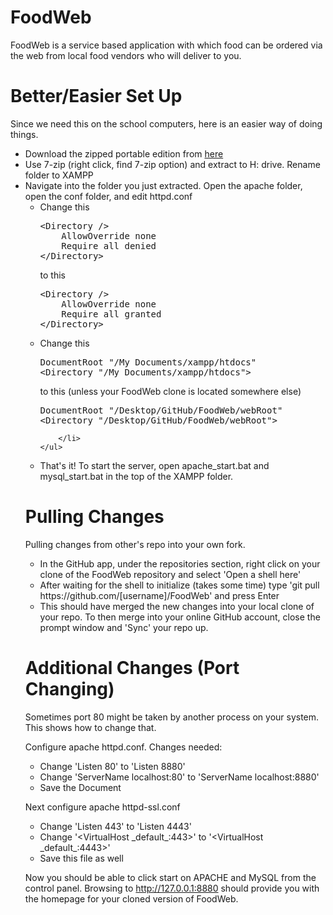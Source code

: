 FoodWeb
=======

FoodWeb is a service based application with which food can be ordered via the web from local food vendors who will deliver to you.

Better/Easier Set Up
=======
Since we need this on the school computers, here is an easier way of doing things.<br />
<ul>
<li>Download the zipped portable edition from <a href="http://softlayer-dal.dl.sourceforge.net/project/xampp/XAMPP%20Windows/1.8.3/xampp-portable-win32-1.8.3-2-VC11.7z">here</a></li>
<li>Use 7-zip (right click, find 7-zip option) and extract to H: drive. Rename folder to XAMPP</li>
<li>
	Navigate into the folder you just extracted. Open the apache folder, open the conf folder, and edit httpd.conf
	<ul>
		<li>Change this 
<pre>
&lt;Directory /&gt;
    AllowOverride none
    Require all denied
&lt;/Directory&gt;
</pre>
to this
<pre>
&lt;Directory /&gt;
    AllowOverride none
    Require all granted
&lt;/Directory&gt;
</pre>
		</li>
		<li>Change this
<pre>
DocumentRoot "/My Documents/xampp/htdocs"
&lt;Directory "/My Documents/xampp/htdocs"&gt;
</pre>
to this (unless your FoodWeb clone is located somewhere else)
<pre>
DocumentRoot "/Desktop/GitHub/FoodWeb/webRoot"
&lt;Directory "/Desktop/GitHub/FoodWeb/webRoot"&gt;
</pre>
		
		</li>
	</ul>
</li>
<li>
	That&apos;s it! To start the server, open apache_start.bat and mysql_start.bat in the top of the XAMPP folder.
</li>
</ul>

Pulling Changes
=======
Pulling changes from other's repo into your own fork.
<ul>
	<li>
		In the GitHub app, under the repositories section, right click on your clone of the FoodWeb repository
		and select &apos;Open a shell here&apos;
	</li>
	<li>
		After waiting for the shell to initialize (takes some time) type &apos;git pull https://github.com/[username]/FoodWeb&apos; and press Enter
	</li>
	<li>
		This should have merged the new changes into your local clone of your repo. To then merge into your
		online GitHub account, close the prompt window and &apos;Sync&apos; your repo up.
	</li>
</ul>

Additional Changes (Port Changing)
=======

Sometimes port 80 might be taken by another process on your system. This shows how to change that.

Configure apache httpd.conf. Changes needed:
<ul>
<li>Change 'Listen 80' to 'Listen 8880'</li>
<li>Change 'ServerName localhost:80' to 'ServerName localhost:8880'</li>
<li>Save the Document</li>
</ul>
 
Next configure apache httpd-ssl.conf
<ul>
<li>Change 'Listen 443' to 'Listen 4443'</li>
<li>Change '&lt;VirtualHost _default_:443&gt;' to '&lt;VirtualHost _default_:4443&gt;'</li>
<li>Save this file as well</li>
</ul>

Now you should be able to click start on APACHE and MySQL from the control panel. Browsing to http://127.0.0.1:8880 should provide you with the homepage for your cloned version of FoodWeb.
